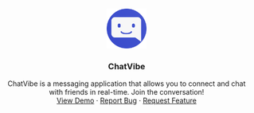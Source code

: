 <!-- PROJECT LOGO -->
<br />
<div align="center">
  <a href="https://chatvibe.mowael.com">
    <img src="public/images/logo.png" alt="Logo" width="80" height="80">
  </a>

  <h3 align="center">ChatVibe</h3>

  <p align="center">
      ChatVibe is a messaging application that allows you to connect and chat with friends in real-time. Join the conversation!
    <br />
    <a href="https://github.com/MoWael11/chatvibe">View Demo</a>
    ·
    <a href="https://github.com/MoWael11/chatvibe/issues/new?labels=bug&template=bug-report---.md">Report Bug</a>
    ·
    <a href="https://github.com/othneildrew/Best-README-Template/issues/new?labels=enhancement&template=feature-request---.md">Request Feature</a>
  </p>
</div>
